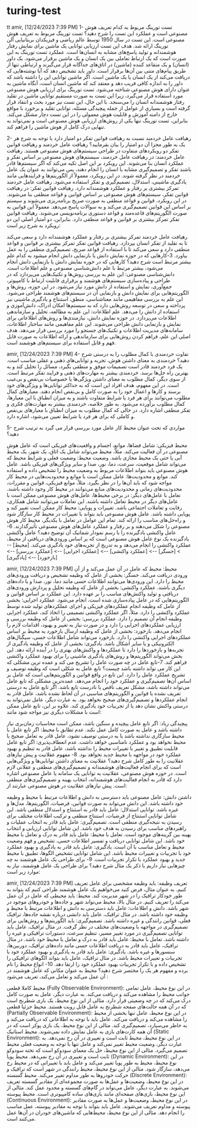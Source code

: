 # turing-test
tt
amir, [12/24/2023 7:39 PM]
1- تست تورینگ مربوط به کدام تعریف هوش مصنوعی است و عملکرد این تست را شرح دهید؟ تست تورینگ مربوط به تعریف هوش مصنوعی است. این تست در سال 1950 توسط عالم ریاضی و فیزیکدان بریتانیایی آلن تورینگ ارائه شد. هدف این تست ارزیابی توانایی یک ماشین برای نمایش رفتار هوشمندانه و تولید پاسخ‌های مشابه به انسان‌ها است. عملکرد تست تورینگ به این صورت است که یک ارتباط تعاملی بین یک انسان و یک ماشین برقرار می‌شود. یک داور (انسان) و یک متقاعد کننده (ماشین) در اتاق‌های جداگانه قرار می‌گیرند و ارتباطی تنها از طریق پیام‌های متنی بین آن‌ها برقرار است. داور باید تشخیص دهد که آیا نوشته‌هایی که دریافت می‌کند از یک انسان یا یک ماشین است. اگر ماشین توانایی این را داشته باشد که داور را به اندازه کافی فریب دهد و معتقد کند که ماشین انسان است، آنگاه ماشین به عنوان دارای هوش مصنوعی شناخته می‌شود. تست تورینگ برای ارزیابی هوش مصنوعی مورد استفاده قرار می‌گیرد، زیرا این تست به صورت مستقیم توانایی ماشین در تقلید رفتار هوشمندانه انسان را می‌سنجد. با این حال، این تست نیز مورد بحث و انتقاد قرار گرفته است و بسیاری از عوامل از جمله پیچیدگی مسئله، توانایی تقلید و برخورد با مواقع خارج از دامنه آموزش و قابلیت هوش معمولی را در این تست دچار مشکل می‌کند. بنابراین، تست تورینگ تنها یکی از روش‌های ارزیابی هوش مصنوعی است و نمی‌تواند به تنهایی درک کامل از هوش ماشین را فراهم کند.

2- رهیافت عامل خردمند نسبت به رهیافت قوانین تفکر دو امتیاز دارد با توجه به شرح هر یک به طور مجزا آن دو امتیاز را بیان بقرمایید؟ رهیافت عامل خردمند و رهیافت قوانین تفکر دو رویکردهای متفاوت در طراحی سیستم‌های هوش مصنوعی هستند. رهیافت عامل خردمند: در رهیافت عامل خردمند، سیستم‌های هوش مصنوعی بر اساس تفکر و عملکرد انسان بنا می‌شوند. این رویکرد بر این اصل تکیه می‌کند که اگر سیستم‌ها قادر باشند تفکر و تصمیم‌گیری مشابه با انسان را انجام دهند، پس می‌توانند به عنوان یک عامل خردمند در نظر گرفته شوند. در این رویکرد، معمولاً از الگوریتم‌ها و فرایندهایی مانند یادگیری ماشینی، استدلال، تصمیم‌گیری و تفکر استفاده می‌شود. رهیافت عامل خردمند تمرکز بیشتری بر رفتار و عملکرد هوشمندانه دارد. رهیافت قوانین تفکر: در رهیافت قوانین تفکر، سیستم‌های هوش مصنوعی بر اساس قوانین و قواعد منطقی بنا می‌شوند. در این رویکرد، قوانین و قواعد منطقی به صورت صریح برنامه‌ریزی می‌شوند و سیستم بر اساس این قوانین تصمیم‌گیری می‌کند و به سوالات پاسخ می‌دهد. معمولاً این قوانین به صورت الگوریتم‌های قاعده‌مند و قواعد دستوری برنامه‌نویسی می‌شوند. رهیافت قوانین تفکر تمرکز بیشتری بر قوانین و قواعد منطقی دارد. بنابراین، دو امتیاز اصلی این دو رویکرد به شرح زیر است:

رهیافت عامل خردمند تمرکز بیشتری بر رفتار و عملکرد هوشمندانه دارد و سعی می‌کند تا به تقلید از تفکر انسان بپردازد.
رهیافت قوانین تفکر تمرکز بیشتری بر قوانین و قواعد منطقی دارد و سعی می‌کند تا با استفاده از قواعد صریح، تصمیم‌گیری منطقی را به عمل بیاورد.
3-کارهایی که در حوزه نمایش دانش یا بازنمایی دانش انجام میشود به کدام علم بیشتر مرتبط است شرح دهید؟ کارهایی که در حوزه نمایش دانش یا بازنمایی دانش انجام می‌شود، بیشتر مرتبط با علم دانش‌شناسی مصنوعی و علم اطلاعات است. دانش‌شناسی مصنوعی: این علم به بررسی روش‌ها و تکنیک‌هایی می‌پردازد که در طراحی و پیاده‌سازی سیستم‌های هوشمند و برقراری قابلیت ارتباط با کامپیوتر، جمع‌آوری، نمایش و استفاده از دانش مورد نیاز می‌شود. در این حوزه، روش‌ها و الگوریتم‌هایی برای نمایش دانش و بازنمایی آن در سیستم‌های هوشمند طراحی می‌شود. این علم به بررسی مفاهیمی مانند معناشناسی، منطق، استنتاج و یادگیری ماشینی نیز پرداخته و سعی در توسعه روش‌هایی دارد که به سیستم‌ها امکان ادراک، دانش‌آموزی و استفاده از دانش را می‌دهد. علم اطلاعات: این علم به مطالعه، تحلیل و سازماندهی اطلاعات می‌پردازد. در حوزه نمایش دانش، نیازمندی‌ها و روش‌های اطلاعاتی برای نمایش و بازنمایی دانش طراحی می‌شوند. این علم مفاهیمی مانند ساختار اطلاعات، سامانه‌های مدیریت اطلاعات و تکنیک‌های جستجو را مورد بررسی قرار می‌دهد. هدف اصلی این علم، فراهم کردن روش‌هایی برای سازماندهی و ارائه اطلاعات به صورت قابل فهم و قابل استفاده برای سیستم‌های هوشمند است.

amir, [12/24/2023 7:39 PM]
4- تفاوت خردمندی با کمال مطلوب را به درستی شرح دهید؟ خردمندی به معنای داشتن هوش، تجربه و توانایی‌های ذهنی و عقلی مناسب است. یک فرد خردمند قادر است تصمیمات موفق و منطقی بگیرد، مسائل را تحلیل کند و به بهترین راه حل‌ها برسد. خردمندی بیشتر به مهارت‌های ذهنی و فرایند تفکر مرتبط است. از سوی دیگر، کمال مطلوب به معنای داشتن ویژگی‌ها یا خصوصیات بی‌نقص و بی‌عیب است. در این مفهوم، هدف افراد این است که به حداکثر توانایی‌ها و ویژگی‌های خود برسند و کارها و اعمال خود را به صورت کامل و بی‌نقص انجام دهند. معیارهای کمال مطلوب می‌توانند برای هر فرد یا شرایط متفاوت باشند و به میزان انطباق با این معیارها، کمال مطلوب برآورده می‌شود. به طور خلاصه، خردمندی بیشتر به مهارت‌های فکری و تفکر منطقی اشاره دارد. در حالی که کمال مطلوب به میزان انطباق با معیارهای بی‌نقص و کاملی که برای هر فرد یا شرایط تعیین می‌شود، اشاره دارد.

5- مواردی که تحت عنوان محیط کار عامل مورد بررسی قرار می گیرد به ترتیب شرح دهید؟

محیط فیزیکی: شامل فضاها، موانع، اجسام و واقعیت‌های فیزیکی است که عامل هوش مصنوعی در آن فعالیت می‌کند. مثلاً، محیط می‌تواند شامل یک اتاق، یک شهر، یک محیط آبی یا حتی یک محیط مجازی باشد.
وضعیت محیط: وضعیت فعلی و شرایط محیط که می‌تواند شامل موقعیت، سرعت، دما، نور، صدا و سایر ویژگی‌های فیزیکی باشد. عامل هوش مصنوعی باید بتواند اطلاعات مربوط به وضعیت محیط را تشخیص داده و استفاده کند.
موانع و محدودیت‌ها: عامل ممکن است با موانع و محدودیت‌هایی در محیط کار مواجه شود که باید آن‌ها را در نظر بگیرد. مثلاً، موانع فیزیکی، قوانین و مقررات، محدودیت‌های زمانی و محدودیت‌های منابع می‌توانند در محیط کار وجود داشته باشند.
تعامل با عامل‌های دیگر: در برخی محیط‌ها، عامل‌های هوش مصنوعی ممکن است با عامل‌های دیگر در محیط تعامل داشته باشند. این تعاملات می‌توانند شامل همکاری، رقابت و تعاملات اجتماعی باشد.
تغییرات و پویایی: محیط کار ممکن است تغییر کند و پویایی داشته باشد. عامل هوش مصنوعی باید بتواند با تغییرات در محیط کار سازگار شود و راه‌حل‌های مناسب را ارائه کند. تمام این عوامل در تعامل با یکدیگر، محیط کار هوش مصنوعی را شکل می‌دهند و بر رفتار و عملکرد عامل‌های هوش مصنوعی تأثیرگذارند.
6- عامل واکنشی یادگیرنده را با رسم نمودار شماتیک آن توضیح دهید؟ عامل واکنشی یادگیرنده یک نوع عامل هوش مصنوعی است که بر اساس ورودی‌های دریافتی از محیط، عملکرد واکنشی را انجام می‌دهد و به تدریج از تجربه‌های خود یادگیری می‌کند. [محیط] --> [حسگر] --> [عملکرد واکنشی] --> [عملکرد اجرایی] --> [عملکرد بررسی] --> [بازخورد] --> [یادگیری]

amir, [12/24/2023 7:39 PM]
محیط: محیط که عامل در آن عمل می‌کند و از آن ورودی دریافت می‌کند.
حسگر: بخشی از عامل که وظیفه تشخیص و دریافت ورودی‌های محیط را دارد. این ورودی‌ها می‌توانند اطلاعات حسی مانند دما، نور، صدا و یا داده‌های دیگری باشند.
عملکرد واکنشی: بخشی از عامل که وظیفه تحلیل و پردازش ورودی‌های دریافتی و تولید واکنش‌های مناسب را بر عهده دارد. این عملکرد بر اساس قوانین و الگوریتم‌هایی که در عامل پیاده‌سازی شده است، انجام می‌شود.
عملکرد اجرایی: بخشی از عامل که وظیفه انجام عملکردهای فیزیکی و اجرای عملکردهای تولید شده توسط عملکرد واکنشی را دارد. مثلاً، اگر عملکرد واکنشی تصمیمی را اتخاذ کند، عملکرد اجرایی وظیفه انجام آن تصمیم را دارد.
عملکرد بررسی: بخشی از عامل که وظیفه بررسی و ارزیابی عملکردهای اجرایی را دارد و در صورت نیاز به تغییر و بهبود، اقدامات لازم را انجام می‌دهد.
بازخورد: بخشی از عامل که وظیفه ارسال بازخورد به محیط بر اساس عملکردهای اجرایی واکنشی را دارد. بازخورد می‌تواند شامل اطلاعات حسی، سیگنال‌های الکترونیکی و یا سایر اشکال باشد.
یادگیری: بخشی از عامل که وظیفه یادگیری از تجربه‌ها و بازخوردها را دارد تا عملکردها و واکنش‌های بهتری را در آینده ارائه دهد. این بخش می‌تواند الگوریتم‌ها و روش‌های یادگیری ماشینی را برای بهبود عملکرد واکنشی فراهم کند.
7-تابع عامل در چه صورت عامل را تشریح می کند و عمده ترین مشکلی که این کار می تواند داشته باشد چیست؟ تابع عامل به شکلی است که وظیفه توصیف و تشریح عملکرد عامل را دارد. این تابع در واقع قوانین و الگوریتم‌هایی است که عامل بر اساس آن‌ها تصمیم‌گیری و عملکرد خود را انجام می‌دهد. عمده‌ترین مشکلی که تابع عامل می‌تواند داشته باشد، مشکل تعریف ناقص یا نادرست تابع باشد. اگر تابع عامل به درستی تعریف نشده یا قوانین و الگوریتم‌های مناسبی در آن لحاظ نشده باشد، عامل قادر به انجام عملکردها و تصمیم‌گیری‌های صحیح نخواهد بود. به عبارت دیگر، عامل نمی‌تواند به درستی واکنش نشان دهد یا از تجربیات خود یادگیری کند. علاوه بر این، تابع عامل ممکن است با مشکلات دیگری نیز مواجه شود مانند:

پیچیدگی زیاد: اگر تابع عامل پیچیده و سنگین باشد، ممکن است محاسبات زمان‌بری نیاز داشته باشد و عامل به صورت کامل عمل نکند.
عدم تطابق با محیط: اگر تابع عامل با محیط سازگاری نداشته باشد یا به درستی توصیف نشود، عامل قادر به تعامل صحیح با محیط نخواهد بود و عملکرد نامناسبی خواهد داشت.
عدم انعطاف‌پذیری: اگر تابع عامل قابلیت تطبیق و تغییر با تغییرات محیط را نداشته باشد، عامل قادر به تنظیم و بهبود عملکرد خود در مواجهه با محیط جدید نخواهد بود.
8- مفهوم عقلانیت و پیش نیازهای عقلانیت را به طور کامل شرح دهید؟
عقلانیت به معنای داشتن توانایی‌ها و ویژگی‌هایی است که برای انجام فعالیت‌های هوشمندانه و تصمیم‌گیری‌های منطقی و عقلانی لازم است. در حوزه هوش مصنوعی، عقلانیت به توانایی یک سامانه یا عامل مصنوعی اشاره دارد که قادر به انجام فعالیت‌های هوشمندانه، انتخاب بهینه و تصمیم‌گیری‌های منطقی است. پیش نیازهای عقلانیت در هوش مصنوعی عبارتند از:

داشتن دانش: عامل مصنوعی باید دسترسی به دانش و اطلاعات مرتبط با محیط و وظیفه خود داشته باشد. این دانش می‌تواند به صورت قوانین، فرضیات، الگوریتم‌ها، مدل‌ها و غیره باشد.
توانایی استدلال: عامل باید قادر به استنتاج و استدلال منطقی باشد. این شامل توانایی استنتاج از فرضیات، استنتاج منطقی و ترکیب اطلاعات مختلف برای رسیدن به نتیجه‌گیری منطقی است.
تصمیم‌گیری: عامل باید قادر به انتخاب عملیات و راهبردهای مناسب برای رسیدن به هدف خود باشد. این شامل توانایی ارزیابی و انتخاب بهینه بین گزینه‌های موجود است.
تعامل با محیط: عامل باید قادر به درک و تعامل با محیط خود باشد. این شامل توانایی دریافت و تفسیر اطلاعات حسی، تشخیص و فهم وضعیت محیط و تعامل مناسب با آن است.
یادگیری: عامل باید قادر به یادگیری و بهبود عملکرد خود با تجربیات و تغییرات محیط باشد. این شامل توانایی تشخیص الگوها، تطبیق با محیط جدید و بهبود عملکرد با تکرار تجربیات است.
9- برای طراحی یک عامل هوشمند به چه چیزهایی نیاز داریم با ذکر یک مثال شرح دهید؟ برای طراحی یک عامل هوشمند، نیاز به موارد زیر است:

amir, [12/24/2023 7:39 PM]
تعریف وظیفه: باید وظیفه مشخصی برای عامل تعریف کنیم. به عنوان مثال، فرض کنید می‌خواهیم یک عامل هوشمند طراحی کنیم که بتواند به طور خودکار ترافیک را در شهر مدیریت کند.
محیط: باید محیطی که عامل در آن عمل می‌کند را تعریف کنیم. در مثال بالا، محیط می‌تواند شهر و جاده‌ها و خودروهای موجود در شهر باشد.
دانش و اطلاعات: عامل باید دسترسی به دانش و اطلاعات مرتبط با محیط و وظیفه خود داشته باشد. در مثال ترافیک، عامل باید دانشی درباره نقشه جاده‌ها، ترافیک فعلی، قوانین رانندگی و غیره داشته باشد.
تصمیم‌گیری: باید الگوریتم‌ها و روش‌هایی برای تصمیم‌گیری در مواجهه با وضعیت‌های مختلف در نظر گرفت. در مثال ترافیک، عامل باید توانایی تصمیم‌گیری در مورد تغییر مسیر، تنظیم سرعت، دستورات ترافیکی و غیره را داشته باشد.
تعامل با محیط: عامل باید قادر به درک و تعامل با محیط خود باشد. در مثال ترافیک، عامل باید قادر به دریافت اطلاعات حسی مانند داده‌های ترافیک، دوربین‌ها، سنسورها و غیره باشد.
یادگیری: عامل باید قادر به یادگیری و بهبود عملکرد خود با تجربیات و تغییرات محیط باشد. در مثال ترافیک، عامل باید بتواند الگوهای ترافیکی را تشخیص داده و با تکرار تجربیات بهبود عملکرد خود را ارتقا دهد.
10- انواع محیط را نام برده و مفهوم هر یک را مختصر شرح دهید؟ محیط به عنوان مکانی که عامل هوشمند در آن عمل می‌کند و تعامل می‌کند، تعریف می‌شود :

محیط کاملا قطعی (Fully Observable Environment): در این نوع محیط، عامل تمامی جوانب محیط را مشاهده می‌کند و دریافت می‌کند. به عبارت دیگر، عامل به صورت کامل درک می‌کند که در چه وضعیتی قرار دارد. مثالی از این نوع محیط، یک بازی شطرنج است که در آن همه حالت‌های صفحه شطرنج به عامل قابل رویت هستند.
محیط جزئیا قطعی (Partially Observable Environment): در این نوع محیط، عامل تنها بخشی از محیط را مشاهده می‌کند و دریافت می‌کند. عامل باید با توجه به اطلاعاتی که دریافت می‌کند و به خاطر می‌سپارد، تصمیم‌گیری کند. مثالی از این نوع محیط، یک بازی پوکر است که در آن همه کارت‌های بازی به عامل نمایش داده نمی‌شوند.
محیط استاتیک (Static Environment): در این نوع محیط، محیط ثابت است و تغییری در آن رخ نمی‌دهد. به عبارت دیگر، وضعیت محیط تغییر نمی‌کند و عامل تنها با توجه به وضعیت فعلی محیط تصمیم می‌گیرد. مثالی از این نوع محیط، حل یک معمای سودوکو است که تخته سودوکو ثابت است و تغییری در آن رخ نمی‌دهد.
محیط پویا (Dynamic Environment): در این نوع محیط، محیط به طور پویا تغییر می‌کند و عامل باید با تغییراتی که در محیط رخ می‌دهد، سازگار شود. مثالی از این نوع محیط، محیط رانندگی در شهر است که ترافیک و حرکت خودروها به طور مداوم تغییر می‌کند.
محیط گسسته (Discrete Environment): در این نوع محیط، وضعیت‌ها و عمل‌ها به صورت مجموعه‌ای از مقادیر گسسته تعریف می‌شوند. به عبارت دیگر، عامل می‌تواند در گام‌های گسسته و محدود عمل کند. مثالی از این نوع محیط، بازی‌های صفحه‌ای مانند بازی‌های ساده کامپیوتری است.
محیط پیوسته (Continuous Environment): در این نوع محیط، وضعیت‌ها و عمل‌ها به صورت مقادیر پیوسته و مداوم تعریف می‌شوند. عامل باید بتواند با توجه به مقادیر پیوسته، عمل مناسب را انجام دهد. مثالی از این نوع محیط، محیط‌هایی که ماشین‌های خودران در آن‌ها عمل می‌کنند است.
